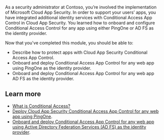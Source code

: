 As a security administrator at Contoso, you’re involved the implementation of Microsoft Cloud App Security. In order to support your users’ apps, you have integrated additional identity services with Conditional Access App Control in Cloud App Security. You learned how to onboard and configure Conditional Access Control for any app using either PingOne or AD FS as the identity provider.

Now that you've completed this module, you should be able to:

- Describe how to protect apps with Cloud App Security Conditional Access App Control.
- Onboard and deploy Conditional Access App Control for any web app using PingOne as the identity provider.
- Onboard and deploy Conditional Access App Control for any web app AD FS as the identity provider.

## Learn more

- [What is Conditional Access?]( /azure/active-directory/conditional-access/overview?azure-portal=true)
- [Deploy Cloud App Security Conditional Access App Control for any web app using PingOne]( /cloud-app-security/proxy-idp-examples?azure-portal=true).
- [Onboard and deploy Conditional Access App Control for any web app using Active Directory Federation Services (AD FS) as the identity provider](/cloud-app-security/proxy-idp-adfs).
